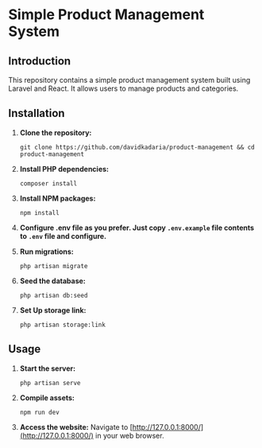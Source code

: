 # Simple Product Management System

## Introduction

This repository contains a simple product management system built using Laravel and React. It allows users to manage products and categories.

## Installation

1. **Clone the repository:**

    ```
    git clone https://github.com/davidkadaria/product-management && cd product-management
    ```

2. **Install PHP dependencies:**

    ```
    composer install
    ```

3. **Install NPM packages:**

    ```
    npm install
    ```

4. **Configure .env file as you prefer. Just copy `.env.example` file contents to `.env` file and configure.**

5. **Run migrations:**

    ```
    php artisan migrate
    ```

6. **Seed the database:**

    ```
    php artisan db:seed
    ```

7. **Set Up storage link:**
    ```
    php artisan storage:link
    ```

## Usage

1. **Start the server:**

    ```
    php artisan serve
    ```

2. **Compile assets:**

    ```
    npm run dev
    ```

3. **Access the website:**
   Navigate to [http://127.0.0.1:8000/](http://127.0.0.1:8000/) in your web browser.
